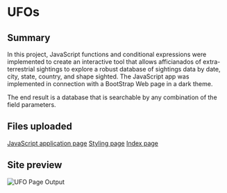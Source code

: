 # UFOs

## Summary
In this project, JavaScript functions and conditional expressions were implemented to create an interactive tool that allows afficianados of extra-terrestrial sightings to explore a robust database of sightings data by date, city, state, country, and shape sighted.  The JavaScript app was implemented in connection with a BootStrap Web page in a dark theme.  

The end result is a database that is searchable by any combination of the field parameters.

## Files uploaded 

[JavaScript application page](app.js)
[Styling page](style.css)
[Index page](index.html)

## Site preview

![UFO Page Output](UFO_html.png)
